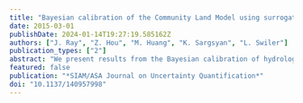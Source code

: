 ```yaml
---
title: "Bayesian calibration of the Community Land Model using surrogates"
date: 2015-03-01
publishDate: 2024-01-14T19:27:19.585162Z
authors: ["J. Ray", "Z. Hou", "M. Huang", "K. Sargsyan", "L. Swiler"]
publication_types: ["2"]
abstract: "We present results from the Bayesian calibration of hydrological parameters of the Community Land Model (CLM), which is often used in climate simulations and Earth system models. A statistical inverse problem is formulated for three hydrological parameters, conditioned on observations of latent heat surface fluxes over 48 months. Our calibration method uses polynomial and Gaussian process surrogates of the CLM and solves the parameter estimation problem using a Markov chain Monte Carlo sampler. Posterior probability densities for the parameters are developed for two sites with different soil and vegetation covers. Our method also allows us to examine the structural error in the CLM under two error models. We find that accurate surrogate models could be created for the CLM in three out of the four cases we investigated. The posterior distributions lead to better prediction than the default parameter values in CLM. Climatologically averaging the observations does not modify the parameters' distributions significantly. The structural error model reveals a correlation time-scale which can potentially be used to identify physical processes that could be contributing to the structural error. While the calibrated CLM has a higher predictive skill, the calibration is underdispersive."
featured: false
publication: "*SIAM/ASA Journal on Uncertainty Quantification*"
doi: "10.1137/140957998"
---
```


